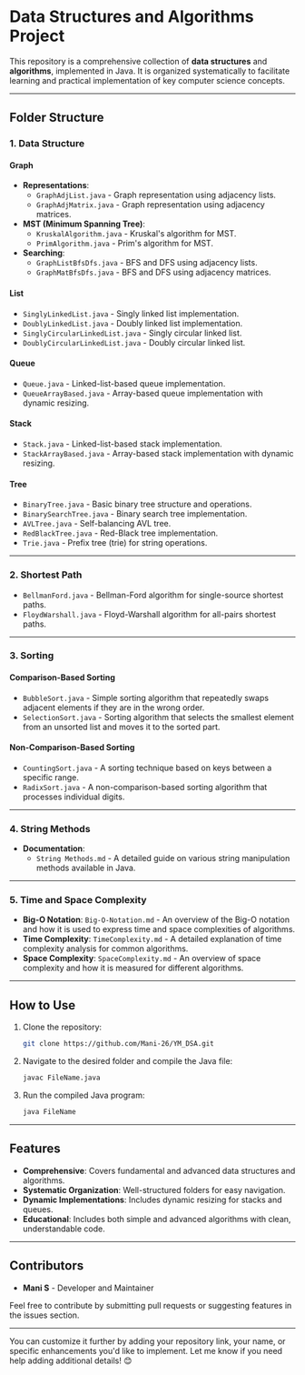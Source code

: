 # Data Structures and Algorithms Project

This repository is a comprehensive collection of **data structures** and **algorithms**, implemented in Java. It is organized systematically to facilitate learning and practical implementation of key computer science concepts.

---

## **Folder Structure**

### **1. Data Structure**
#### **Graph**
- **Representations**:
  - `GraphAdjList.java` - Graph representation using adjacency lists.
  - `GraphAdjMatrix.java` - Graph representation using adjacency matrices.
- **MST (Minimum Spanning Tree)**:
  - `KruskalAlgorithm.java` - Kruskal's algorithm for MST.
  - `PrimAlgorithm.java` - Prim's algorithm for MST.
- **Searching**:
  - `GraphListBfsDfs.java` - BFS and DFS using adjacency lists.
  - `GraphMatBfsDfs.java` - BFS and DFS using adjacency matrices.

#### **List**
- `SinglyLinkedList.java` - Singly linked list implementation.
- `DoublyLinkedList.java` - Doubly linked list implementation.
- `SinglyCircularLinkedList.java` - Singly circular linked list.
- `DoublyCircularLinkedList.java` - Doubly circular linked list.

#### **Queue**
- `Queue.java` - Linked-list-based queue implementation.
- `QueueArrayBased.java` - Array-based queue implementation with dynamic resizing.

#### **Stack**
- `Stack.java` - Linked-list-based stack implementation.
- `StackArrayBased.java` - Array-based stack implementation with dynamic resizing.

#### **Tree**
- `BinaryTree.java` - Basic binary tree structure and operations.
- `BinarySearchTree.java` - Binary search tree implementation.
- `AVLTree.java` - Self-balancing AVL tree.
- `RedBlackTree.java` - Red-Black tree implementation.
- `Trie.java` - Prefix tree (trie) for string operations.

---

### **2. Shortest Path**
- `BellmanFord.java` - Bellman-Ford algorithm for single-source shortest paths.
- `FloydWarshall.java` - Floyd-Warshall algorithm for all-pairs shortest paths.

---

### **3. Sorting**
#### **Comparison-Based Sorting**
- `BubbleSort.java` - Simple sorting algorithm that repeatedly swaps adjacent elements if they are in the wrong order.
- `SelectionSort.java` - Sorting algorithm that selects the smallest element from an unsorted list and moves it to the sorted part.

#### **Non-Comparison-Based Sorting**
- `CountingSort.java` - A sorting technique based on keys between a specific range.
- `RadixSort.java` - A non-comparison-based sorting algorithm that processes individual digits.

---

### **4. String Methods**
- **Documentation**:
  - `String Methods.md` - A detailed guide on various string manipulation methods available in Java.

---

### **5. Time and Space Complexity**
- **Big-O Notation**: `Big-O-Notation.md` - An overview of the Big-O notation and how it is used to express time and space complexities of algorithms.
- **Time Complexity**: `TimeComplexity.md` - A detailed explanation of time complexity analysis for common algorithms.
- **Space Complexity**: `SpaceComplexity.md` - An overview of space complexity and how it is measured for different algorithms.

---

## **How to Use**
1. Clone the repository:
   ```bash
   git clone https://github.com/Mani-26/YM_DSA.git
   ```
2. Navigate to the desired folder and compile the Java file:
   ```bash
   javac FileName.java
   ```
3. Run the compiled Java program:
   ```bash
   java FileName
   ```

---

## **Features**
- **Comprehensive**: Covers fundamental and advanced data structures and algorithms.
- **Systematic Organization**: Well-structured folders for easy navigation.
- **Dynamic Implementations**: Includes dynamic resizing for stacks and queues.
- **Educational**: Includes both simple and advanced algorithms with clean, understandable code.

---

## **Contributors**
- **Mani S** - Developer and Maintainer

Feel free to contribute by submitting pull requests or suggesting features in the issues section.

---


You can customize it further by adding your repository link, your name, or specific enhancements you'd like to implement. Let me know if you need help adding additional details! 😊